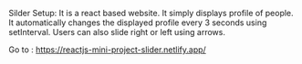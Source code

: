 Silder Setup: 
It is a react based website. It simply displays profile of people. It automatically changes the displayed profile every 3 seconds using setInterval. Users can also slide right or left using arrows.

Go to : https://reactjs-mini-project-slider.netlify.app/
